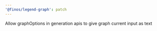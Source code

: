 ```yaml
---
'@finos/legend-graph': patch
---
```


Allow graphOptions in generation apis to give graph current input as text